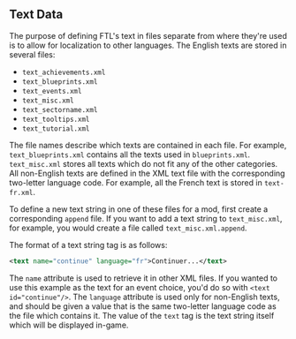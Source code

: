 ## Text Data

The purpose of defining FTL's text in files separate from where they're used is to allow for localization to other languages. The English texts are stored in several files:

- `text_achievements.xml`
- `text_blueprints.xml`
- `text_events.xml`
- `text_misc.xml`
- `text_sectorname.xml`
- `text_tooltips.xml`
- `text_tutorial.xml`

The file names describe which texts are contained in each file. For example, `text_blueprints.xml` contains all the texts used in `blueprints.xml`. `text_misc.xml` stores all texts which do not fit any of the other categories. All non-English texts are defined in the XML text file with the corresponding two-letter language code. For example, all the French text is stored in `text-fr.xml`.

To define a new text string in one of these files for a mod, first create a corresponding `append` file. If you want to add a text string to `text_misc.xml`, for example, you would create a file called `text_misc.xml.append`.

The format of a text string tag is as follows:

```xml
<text name="continue" language="fr">Continuer...</text>
```

The `name` attribute is used to retrieve it in other XML files. If you wanted to use this example as the text for an event choice, you'd do so with `<text id="continue"/>`. The `language` attribute is used only for non-English texts, and should be given a value that is the same two-letter language code as the file which contains it. The value of the `text` tag is the text string itself which will be displayed in-game.
